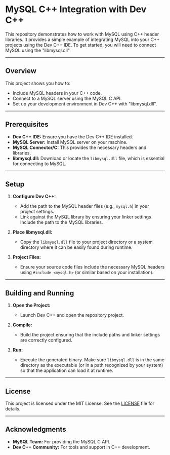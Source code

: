 # MySQL C++ Integration with Dev C++

This repository demonstrates how to work with MySQL using C++ header libraries. It provides a simple example of integrating MySQL into your C++ projects using the Dev C++ IDE. To get started, you will need to connect MySQL using the "libmysql.dll".

---

## Overview

This project shows you how to:
- Include MySQL headers in your C++ code.
- Connect to a MySQL server using the MySQL C API.
- Set up your development environment in Dev C++ with "libmysql.dll".

---

## Prerequisites

- **Dev C++ IDE:** Ensure you have the Dev C++ IDE installed.
- **MySQL Server:** Install MySQL server on your machine.
- **MySQL Connector/C:** This provides the necessary headers and libraries.
- **libmysql.dll:** Download or locate the `libmysql.dll` file, which is essential for connecting to MySQL.

---

## Setup

1. **Configure Dev C++:**
   - Add the path to the MySQL header files (e.g., `mysql.h`) in your project settings.
   - Link against the MySQL library by ensuring your linker settings include the path to the MySQL libraries.

2. **Place libmysql.dll:**
   - Copy the `libmysql.dll` file to your project directory or a system directory where it can be easily found during runtime.

3. **Project Files:**
   - Ensure your source code files include the necessary MySQL headers using `#include <mysql.h>` (or similar based on your installation).

---

## Building and Running

1. **Open the Project:**
   - Launch Dev C++ and open the repository project.

2. **Compile:**
   - Build the project ensuring that the include paths and linker settings are correctly configured.

3. **Run:**
   - Execute the generated binary. Make sure `libmysql.dll` is in the same directory as the executable (or in a path recognized by your system) so that the application can load it at runtime.

---

## License

This project is licensed under the MIT License. See the [LICENSE](LICENSE) file for details.

---

## Acknowledgments

- **MySQL Team:** For providing the MySQL C API.
- **Dev C++ Community:** For tools and support in C++ development.
